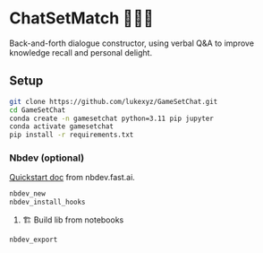 # ChatSetMatch 🎾💬🎾
Back-and-forth dialogue constructor, using verbal Q&A to improve knowledge recall and personal delight.

## Setup
```bash
git clone https://github.com/lukexyz/GameSetChat.git
cd GameSetChat
conda create -n gamesetchat python=3.11 pip jupyter
conda activate gamesetchat
pip install -r requirements.txt
```

### Nbdev (optional)  
[Quickstart doc](https://nbdev.fast.ai/tutorials/tutorial.html) from nbdev.fast.ai.
```bash
nbdev_new
nbdev_install_hooks 
```
1. 🏗️ Build lib from notebooks  
```bash
nbdev_export
```
